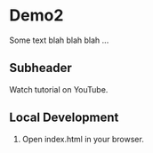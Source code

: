 # Demo2

Some text blah blah blah ...

## Subheader

Watch tutorial on YouTube.

## Local Development

1. Open index.html in your browser.
